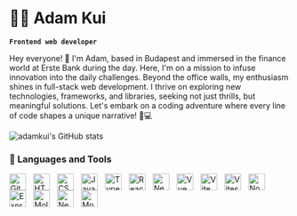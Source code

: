 # 👨‍💻 Adam Kui 

**`Frontend web developer`**

Hey everyone! 👋 I'm Adam, based in Budapest and immersed in the finance world at Erste Bank during the day. Here, I'm on a mission to infuse innovation into the daily challenges. Beyond the office walls, my enthusiasm shines in full-stack web development. I thrive on exploring new technologies, frameworks, and libraries, seeking not just thrills, but meaningful solutions. Let's embark on a coding adventure where every line of code shapes a unique narrative! 🚀💻

![adamkui's GitHub stats](https://github-readme-stats.vercel.app/api?username=adamkui&show_icons=true&theme=synthwave)

### 🔧 Languages and Tools

<img align="left" alt="Git" width="30px" style="padding-right:10px;" src="https://cdn.jsdelivr.net/gh/devicons/devicon/icons/git/git-original.svg" />
<img align="left" alt="HTML" width="30px" style="padding-right:10px;" src="https://cdn.jsdelivr.net/gh/devicons/devicon/icons/html5/html5-plain.svg" />
<img align="left" alt="CSS" width="30px" style="padding-right:10px;" src="https://cdn.jsdelivr.net/gh/devicons/devicon/icons/css3/css3-plain.svg" />
<img align="left" alt="JavaScript" width="30px" style="padding-right:10px;" src="https://cdn.jsdelivr.net/gh/devicons/devicon/icons/javascript/javascript-plain.svg" />
<img align="left" alt="TypeScript" width="30px" style="padding-right:10px;" src="https://cdn.jsdelivr.net/gh/devicons/devicon/icons/typescript/typescript-plain.svg" />
<img align="left" alt="React" width="30px" style="padding-right:10px;" src="https://cdn.jsdelivr.net/gh/devicons/devicon/icons/react/react-original.svg" />
<img align="left" alt="Next.js" width="30px" style="padding-right:10px" src="https://cdn.jsdelivr.net/gh/devicons/devicon@latest/icons/nextjs/nextjs-original.svg" />
<img align="left" alt="Vue" width="30px" style="padding-right:10px" src="https://cdn.jsdelivr.net/gh/devicons/devicon@latest/icons/vuejs/vuejs-original.svg" />
<img align="left" alt="Vite" width="30px" style="padding-right:10px" src="https://cdn.jsdelivr.net/gh/devicons/devicon@latest/icons/vitejs/vitejs-original.svg" />
<img align="left" alt="Vitest" width="30px" style="padding-right:10px" src="https://cdn.jsdelivr.net/gh/devicons/devicon@latest/icons/vitest/vitest-original.svg" />
<img align="left" alt="NodeJS" width="30px" style="padding-right:10px;" src="https://cdn.jsdelivr.net/gh/devicons/devicon/icons/nodejs/nodejs-original.svg" />
<img align="left" alt="Express.js" width="30px" style="padding-right:10px;" src="https://cdn.jsdelivr.net/gh/devicons/devicon@latest/icons/express/express-original.svg" />
<img align="left" alt="Moleculer" width="30px" style="padding-right:10px;" src="https://cdn.jsdelivr.net/gh/devicons/devicon@latest/icons/moleculer/moleculer-original.svg" />
<img align="left" alt="Nest.js" width="30px" style="padding-right:10px;" src="https://cdn.jsdelivr.net/gh/devicons/devicon@latest/icons/nestjs/nestjs-original.svg" />
<img align="left" alt="MongoDB" width="30px" style="padding-right:10px;" src="https://cdn.jsdelivr.net/gh/devicons/devicon@latest/icons/mongodb/mongodb-original.svg" />

